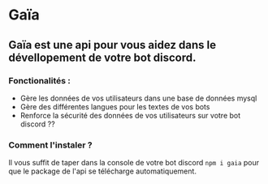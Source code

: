 # Gaïa
## Gaïa est une api pour vous aidez dans le dévellopement de votre bot discord.
### Fonctionalités :
* Gère les données de vos utilisateurs dans une base de données mysql
* Gère des différentes langues pour les textes de vos bots
* Renforce la sécurité des données de vos utilisateurs sur votre bot discord ??

### Comment l'instaler ?
Il vous suffit de taper dans la console de votre bot discord `npm i gaia` pour que le package de l'api se télécharge automatiquement.
